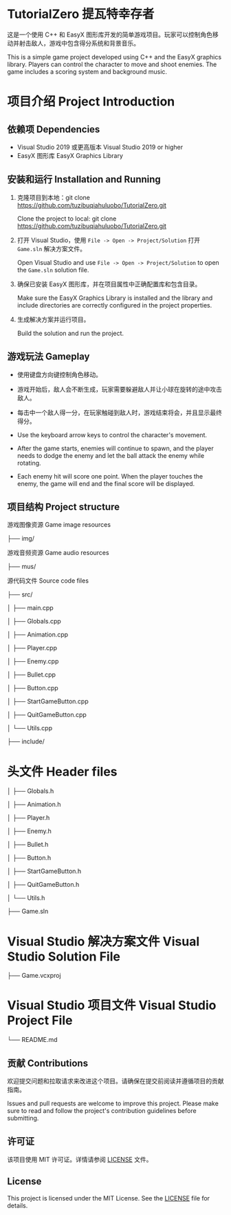 # TutorialZero 提瓦特幸存者

  这是一个使用 C++ 和 EasyX 图形库开发的简单游戏项目。玩家可以控制角色移动并射击敌人，游戏中包含得分系统和背景音乐。
 
  This is a simple game project developed using C++ and the EasyX graphics library. Players can control the character to move and shoot enemies. The game includes a scoring system and background music.

# 项目介绍 Project Introduction

## 依赖项 Dependencies

- Visual Studio 2019 或更高版本 Visual Studio 2019 or higher
- EasyX 图形库 EasyX Graphics Library

## 安装和运行 Installation and Running

1. 克隆项目到本地：git clone https://github.com/tuzibuqiahuluobo/TutorialZero.git

   Clone the project to local: git clone https://github.com/tuzibuqiahuluobo/TutorialZero.git

2. 打开 Visual Studio，使用 `File -> Open -> Project/Solution` 打开 `Game.sln` 解决方案文件。
 
   Open Visual Studio and use `File -> Open -> Project/Solution` to open the `Game.sln` solution file.

3. 确保已安装 EasyX 图形库，并在项目属性中正确配置库和包含目录。

   Make sure the EasyX Graphics Library is installed and the library and include directories are correctly configured in the project properties.

4. 生成解决方案并运行项目。

   Build the solution and run the project.

## 游戏玩法 Gameplay

- 使用键盘方向键控制角色移动。
- 游戏开始后，敌人会不断生成，玩家需要躲避敌人并让小球在旋转的途中攻击敌人。
- 每击中一个敌人得一分，在玩家触碰到敌人时，游戏结束将会，并且显示最终得分。

- Use the keyboard arrow keys to control the character's movement.
- After the game starts, enemies will continue to spawn, and the player needs to dodge the enemy and let the ball attack the enemy while rotating.
- Each enemy hit will score one point. When the player touches the enemy, the game will end and the final score will be displayed.

## 项目结构 Project structure

游戏图像资源 Game image resources

├── img/          

游戏音频资源  Game audio resources

├── mus/   

源代码文件 Source code files

├── src/

│  ├── main.cpp 

│  ├── Globals.cpp

│  ├── Animation.cpp

│  ├── Player.cpp

│  ├── Enemy.cpp

│  ├── Bullet.cpp

│  ├── Button.cpp 

│  ├── StartGameButton.cpp 

│  ├── QuitGameButton.cpp

│  └── Utils.cpp 

├── include/

# 头文件  Header files

│  ├── Globals.h 

│  ├── Animation.h 

│  ├── Player.h 

│  ├── Enemy.h 

│  ├── Bullet.h 

│  ├── Button.h 

│  ├── StartGameButton.h 

│  ├── QuitGameButton.h 

│  └── Utils.h

├── Game.sln

# Visual Studio 解决方案文件  Visual Studio Solution File

├── Game.vcxproj       

# Visual Studio 项目文件 Visual Studio Project File

└── README.md          

## 贡献 Contributions

欢迎提交问题和拉取请求来改进这个项目。请确保在提交前阅读并遵循项目的贡献指南。

Issues and pull requests are welcome to improve this project. Please make sure to read and follow the project's contribution guidelines before submitting.

## 许可证

该项目使用 MIT 许可证。详情请参阅 [LICENSE](LICENSE) 文件。

## License

This project is licensed under the MIT License. See the [LICENSE](LICENSE) file for details.
